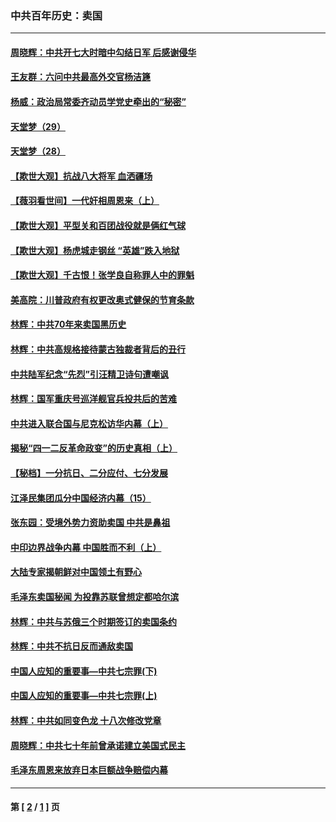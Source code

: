 ### 中共百年历史：卖国
---
#### [周晓辉：中共开七大时暗中勾结日军 后感谢侵华](../../pages/nf1176117/n12921960.md?05110430) 
#### [王友群：六问中共最高外交官杨洁篪](../../pages/nf1176117/n12836495.md?05110430) 
#### [杨威：政治局常委齐动员学党史牵出的“秘密”](../../pages/nf1176117/n12764642.md?05110430) 
#### [天堂梦（29）](../../pages/nf1176117/n12408465.md?05110430) 
#### [天堂梦（28）](../../pages/nf1176117/n12408309.md?05110430) 
#### [【欺世大观】抗战八大将军 血洒疆场](../../pages/nf1176117/n12357044.md?05110430) 
#### [【薇羽看世间】一代奸相周恩来（上）](../../pages/nf1176117/n12401109.md?05110430) 
#### [【欺世大观】平型关和百团战役就是俩红气球](../../pages/nf1176117/n12359157.md?05110430) 
#### [【欺世大观】杨虎城走钢丝 “英雄”跌入地狱](../../pages/nf1176117/n12358840.md?05110430) 
#### [【欺世大观】千古恨！张学良自称罪人中的罪魁](../../pages/nf1176117/n12358629.md?05110430) 
#### [美高院：川普政府有权更改奥式健保的节育条款](../../pages/nf1176117/n12242171.md?05110430) 
#### [林辉：中共70年来卖国黑历史](../../pages/nf1176117/n11552181.md?05110430) 
#### [林辉：中共高规格接待蒙古独裁者背后的丑行](../../pages/nf1176117/n11225005.md?05110430) 
#### [中共陆军纪念“先烈”引汪精卫诗句遭嘲讽](../../pages/nf1176117/n11153345.md?05110430) 
#### [林辉：国军重庆号巡洋舰官兵投共后的苦难](../../pages/nf1176117/n10997801.md?05110430) 
#### [中共进入联合国与尼克松访华内幕（上）](../../pages/nf1176117/n10138788.md?05110430) 
#### [揭秘“四一二反革命政变”的历史真相（上）](../../pages/nf1176117/n9996650.md?05110430) 
#### [【秘档】一分抗日、二分应付、七分发展](../../pages/nf1176117/n9331484.md?05110430) 
#### [江泽民集团瓜分中国经济内幕（15）](../../pages/nf1176117/n9268584.md?05110430) 
#### [张东园：受境外势力资助卖国 中共是鼻祖](../../pages/nf1176117/n9272480.md?05110430) 
#### [中印边界战争内幕 中国胜而不利（上）](../../pages/nf1176117/n9252458.md?05110430) 
#### [大陆专家揭朝鲜对中国领土有野心](../../pages/nf1176117/n9074056.md?05110430) 
#### [毛泽东卖国秘闻 为投靠苏联曾想定都哈尔滨](../../pages/nf1176117/n9058631.md?05110430) 
#### [林辉：中共与苏俄三个时期签订的卖国条约](../../pages/nf1176117/n9036062.md?05110430) 
#### [林辉：中共不抗日反而通敌卖国](../../pages/nf1176117/n8840492.md?05110430) 
#### [中国人应知的重要事—中共七宗罪(下)](../../pages/nf1176117/n8823799.md?05110430) 
#### [中国人应知的重要事—中共七宗罪(上)](../../pages/nf1176117/n8819770.md?05110430) 
#### [林辉：中共如同变色龙 十八次修改党章](../../pages/nf1176117/n8811129.md?05110430) 
#### [周晓辉：中共七十年前曾承诺建立美国式民主](../../pages/nf1176117/n8809061.md?05110430) 
#### [毛泽东周恩来放弃日本巨额战争赔偿内幕](../../pages/nf1176117/n8697753.md?05110430) 

---
#### 第 [ [2](./2.md?05110430) / [1](./1.md?05110430) ] 页
